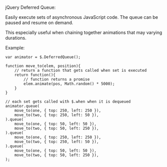 jQuery Deferred Queue:

Easily execute sets of asynchronous JavaScript code. The queue can be paused and resume on demand.

This especially useful when chaining together animations that may varying durations. 

Example:

    var animator = $.DeferredQueue();
    
    function move_to(elem, position){
    	// return a function that gets called when set is executed
    	return function(){
    		// function returns a promise
    		elem.animate(pos, Math.random() * 5000);
    	}
    }
    
    // each set gets called with $.when when it is dequeued
    animator.queue(
    	move_to(one, { top: 250, left: 250 }),
    	move_to(two, { top: 250, left: 50 }),
    ).queue(
    	move_to(one, { top: 50, left: 50 }),
    	move_to(two, { top: 50, left: 250 }),
    ).queue(
    	move_to(one, { top: 250, left: 250 }),
    	move_to(two, { top: 250, left: 50 }),
    ).queue(
    	move_to(one, { top: 50, left: 50 }),
    	move_to(two, { top: 50, left: 250 }),
    );